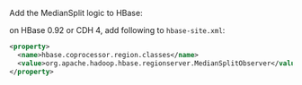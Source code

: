 Add the MedianSplit logic to HBase:

on HBase 0.92 or CDH 4, add following to `hbase-site.xml`:
```XML
<property>
  <name>hbase.coprocessor.region.classes</name>
  <value>org.apache.hadoop.hbase.regionserver.MedianSplitObserver</value>
</property>
```


